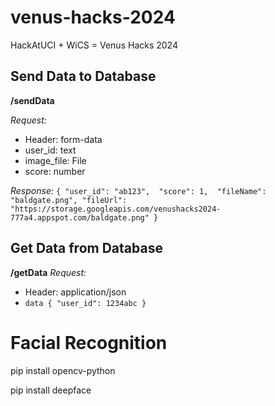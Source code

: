 
# venus-hacks-2024

HackAtUCI + WiCS = Venus Hacks 2024

  


## Send Data to Database
**/sendData**

*Request:*
- Header: form-data
- user_id: text
- image_file: File
- score: number

*Response:*
`{
"user_id": "ab123", 
"score": 1, 
"fileName": "baldgate.png",
"fileUrl": "https://storage.googleapis.com/venushacks2024-777a4.appspot.com/baldgate.png"
}`

## Get Data from Database
**/getData**
*Request:*
- Header: application/json
- `data {
"user_id": 1234abc
}`


# Facial Recognition
pip install opencv-python

pip install deepface
